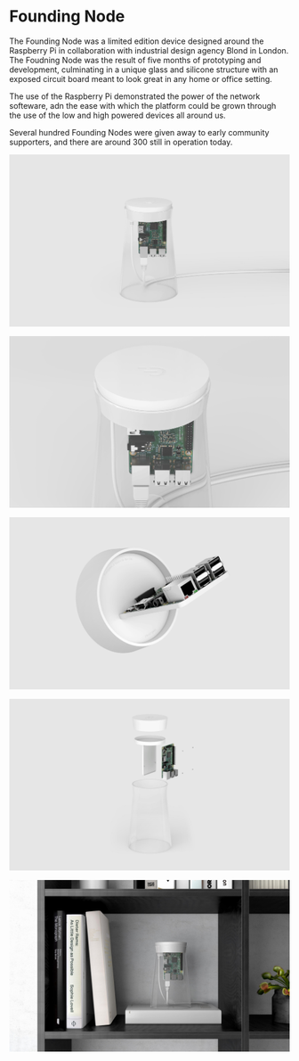 # Founding Node

The Founding Node was a limited edition device designed around the Raspberry Pi in collaboration with industrial design agency Blond in London. The Foudning Node was the result of five months of prototyping and development, culminating in a unique glass and silicone structure with an exposed circuit board meant to look great in any home or office setting.

The use of the Raspberry Pi demonstrated the power of the network softeware, adn the ease with which the platform could be grown through the use of the low and high powered devices all around us.

Several hundred Founding Nodes were given away to early community supporters, and there are around 300 still in operation today.

![](../../.gitbook/assets/01.jpg)

![](../../.gitbook/assets/02.jpg)

![](../../.gitbook/assets/03.jpg)

![](../../.gitbook/assets/04%20%281%29.jpg)

![](../../.gitbook/assets/05.jpg)

